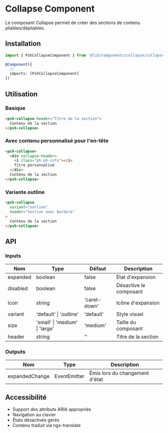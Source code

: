 # Collapse Component

Le composant Collapse permet de créer des sections de contenu pliables/dépliables.

## Installation

```typescript
import { PshCollapseComponent } from '@lib/components/collapse/collapse.component';

@Component({
  // ...
  imports: [PshCollapseComponent]
})
```

## Utilisation

### Basique

```html
<psh-collapse header="Titre de la section">
  Contenu de la section
</psh-collapse>
```

### Avec contenu personnalisé pour l'en-tête

```html
<psh-collapse>
  <div collapse-header>
    <i class="ph ph-info"></i>
    Titre personnalisé
  </div>
  Contenu de la section
</psh-collapse>
```

### Variante outline

```html
<psh-collapse
  variant="outline"
  header="Section avec bordure"
>
  Contenu de la section
</psh-collapse>
```

## API

### Inputs

| Nom      | Type                           | Défaut       | Description            |
| -------- | ------------------------------ | ------------ | ---------------------- |
| expanded | boolean                        | false        | État d'expansion       |
| disabled | boolean                        | false        | Désactive le composant |
| icon     | string                         | 'caret-down' | Icône d'expansion      |
| variant  | 'default' \| 'outline'         | 'default'    | Style visuel           |
| size     | 'small' \| 'medium' \| 'large' | 'medium'     | Taille du composant    |
| header   | string                         | ''           | Titre de la section    |

### Outputs

| Nom            | Type                  | Description                    |
| -------------- | --------------------- | ------------------------------ |
| expandedChange | EventEmitter<boolean> | Émis lors du changement d'état |

## Accessibilité

- Support des attributs ARIA appropriés
- Navigation au clavier
- États désactivés gérés
- Contenu traduit via ngx-translate

